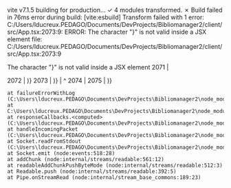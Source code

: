 vite v7.1.5 building for production...
✓ 4 modules transformed.
✗ Build failed in 76ms
error during build:
[vite:esbuild] Transform failed with 1 error:
C:/Users/lducreux.PEDAGO/Documents/DevProjects/Bibliomanager2/client/src/App.tsx:2073:9: ERROR: The character "}" is not valid inside a JSX element
file: C:/Users/lducreux.PEDAGO/Documents/DevProjects/Bibliomanager2/client/src/App.tsx:2073:9

The character "}" is not valid inside a JSX element
2071 |            </p>
2072 |          )}
2073 |          )}
     |           ^
2074 |        </section>
2075 |        )}

    at failureErrorWithLog (C:\Users\lducreux.PEDAGO\Documents\DevProjects\Bibliomanager2\node_modules\esbuild\lib\main.js:1467:15)
    at C:\Users\lducreux.PEDAGO\Documents\DevProjects\Bibliomanager2\node_modules\esbuild\lib\main.js:736:50
    at responseCallbacks.<computed> (C:\Users\lducreux.PEDAGO\Documents\DevProjects\Bibliomanager2\node_modules\esbuild\lib\main.js:603:9)
    at handleIncomingPacket (C:\Users\lducreux.PEDAGO\Documents\DevProjects\Bibliomanager2\node_modules\esbuild\lib\main.js:658:12)
    at Socket.readFromStdout (C:\Users\lducreux.PEDAGO\Documents\DevProjects\Bibliomanager2\node_modules\esbuild\lib\main.js:581:7)
    at Socket.emit (node:events:518:28)
    at addChunk (node:internal/streams/readable:561:12)
    at readableAddChunkPushByteMode (node:internal/streams/readable:512:3)
    at Readable.push (node:internal/streams/readable:392:5)
    at Pipe.onStreamRead (node:internal/stream_base_commons:189:23)
